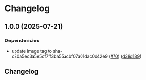 # Changelog

## 1.0.0 (2025-07-21)


### Dependencies

* update image tag to sha-c80a5ec3a5e5cf7ff3ba55acbf07a01dac0d42e9 ([#70](https://github.com/jneuff/create-secret/issues/70)) ([d38d189](https://github.com/jneuff/create-secret/commit/d38d18952310d5414be291814a7077e676cb588e))

## Changelog
